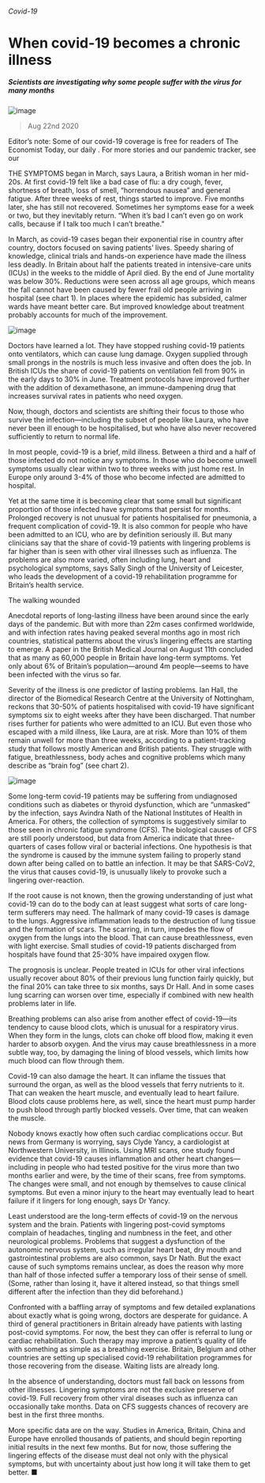 ###### Covid-19
# When covid-19 becomes a chronic illness 
##### Scientists are investigating why some people suffer with the virus for many months 
![image](images/20200822_STD001_0.jpg) 
> Aug 22nd 2020 
Editor’s note: Some of our covid-19 coverage is free for readers of The Economist Today, our daily . For more stories and our pandemic tracker, see our 
THE SYMPTOMS began in March, says Laura, a British woman in her mid-20s. At first covid-19 felt like a bad case of flu: a dry cough, fever, shortness of breath, loss of smell, “horrendous nausea” and general fatigue. After three weeks of rest, things started to improve. Five months later, she has still not recovered. Sometimes her symptoms ease for a week or two, but they inevitably return. “When it’s bad I can’t even go on work calls, because if I talk too much I can’t breathe.”
In March, as covid-19 cases began their exponential rise in country after country, doctors focused on saving patients’ lives. Speedy sharing of knowledge, clinical trials and hands-on experience have made the illness less deadly. In Britain about half the patients treated in intensive-care units (ICUs) in the weeks to the middle of April died. By the end of June mortality was below 30%. Reductions were seen across all age groups, which means the fall cannot have been caused by fewer frail old people arriving in hospital (see chart 1). In places where the epidemic has subsided, calmer wards have meant better care. But improved knowledge about treatment probably accounts for much of the improvement.
![image](images/20200822_STC243.png) 

Doctors have learned a lot. They have stopped rushing covid-19 patients onto ventilators, which can cause lung damage. Oxygen supplied through small prongs in the nostrils is much less invasive and often does the job. In British ICUs the share of covid-19 patients on ventilation fell from 90% in the early days to 30% in June. Treatment protocols have improved further with the addition of dexamethasone, an immune-dampening drug that increases survival rates in patients who need oxygen.

Now, though, doctors and scientists are shifting their focus to those who survive the infection—including the subset of people like Laura, who have never been ill enough to be hospitalised, but who have also never recovered sufficiently to return to normal life.
In most people, covid-19 is a brief, mild illness. Between a third and a half of those infected do not notice any symptoms. In those who do become unwell symptoms usually clear within two to three weeks with just home rest. In Europe only around 3-4% of those who become infected are admitted to hospital.
Yet at the same time it is becoming clear that some small but significant proportion of those infected have symptoms that persist for months. Prolonged recovery is not unusual for patients hospitalised for pneumonia, a frequent complication of covid-19. It is also common for people who have been admitted to an ICU, who are by definition seriously ill. But many clinicians say that the share of covid-19 patients with lingering problems is far higher than is seen with other viral illnesses such as influenza. The problems are also more varied, often including lung, heart and psychological symptoms, says Sally Singh of the University of Leicester, who leads the development of a covid-19 rehabilitation programme for Britain’s health service.
The walking wounded
Anecdotal reports of long-lasting illness have been around since the early days of the pandemic. But with more than 22m cases confirmed worldwide, and with infection rates having peaked several months ago in most rich countries, statistical patterns about the virus’s lingering effects are starting to emerge. A paper in the British Medical Journal on August 11th concluded that as many as 60,000 people in Britain have long-term symptoms. Yet only about 6% of Britain’s population—around 4m people—seems to have been infected with the virus so far.
Severity of the illness is one predictor of lasting problems. Ian Hall, the director of the Biomedical Research Centre at the University of Nottingham, reckons that 30-50% of patients hospitalised with covid-19 have significant symptoms six to eight weeks after they have been discharged. That number rises further for patients who were admitted to an ICU. But even those who escaped with a mild illness, like Laura, are at risk. More than 10% of them remain unwell for more than three weeks, according to a patient-tracking study that follows mostly American and British patients. They struggle with fatigue, breathlessness, body aches and cognitive problems which many describe as “brain fog” (see chart 2).
![image](images/20200822_STC261.png) 

Some long-term covid-19 patients may be suffering from undiagnosed conditions such as diabetes or thyroid dysfunction, which are “unmasked” by the infection, says Avindra Nath of the National Institutes of Health in America. For others, the collection of symptoms is suggestively similar to those seen in chronic fatigue syndrome (CFS). The biological causes of CFS are still poorly understood, but data from America indicate that three-quarters of cases follow viral or bacterial infections. One hypothesis is that the syndrome is caused by the immune system failing to properly stand down after being called on to battle an infection. It may be that SARS-CoV2, the virus that causes covid-19, is unusually likely to provoke such a lingering over-reaction.
If the root cause is not known, then the growing understanding of just what covid-19 can do to the body can at least suggest what sorts of care long-term sufferers may need. The hallmark of many covid-19 cases is damage to the lungs. Aggressive inflammation leads to the destruction of lung tissue and the formation of scars. The scarring, in turn, impedes the flow of oxygen from the lungs into the blood. That can cause breathlessness, even with light exercise. Small studies of covid-19 patients discharged from hospitals have found that 25-30% have impaired oxygen flow.
The prognosis is unclear. People treated in ICUs for other viral infections usually recover about 80% of their previous lung function fairly quickly, but the final 20% can take three to six months, says Dr Hall. And in some cases lung scarring can worsen over time, especially if combined with new health problems later in life.
Breathing problems can also arise from another effect of covid-19—its tendency to cause blood clots, which is unusual for a respiratory virus. When they form in the lungs, clots can choke off blood flow, making it even harder to absorb oxygen. And the virus may cause breathlessness in a more subtle way, too, by damaging the lining of blood vessels, which limits how much blood can flow through them.
Covid-19 can also damage the heart. It can inflame the tissues that surround the organ, as well as the blood vessels that ferry nutrients to it. That can weaken the heart muscle, and eventually lead to heart failure. Blood clots cause problems here, as well, since the heart must pump harder to push blood through partly blocked vessels. Over time, that can weaken the muscle.
Nobody knows exactly how often such cardiac complications occur. But news from Germany is worrying, says Clyde Yancy, a cardiologist at Northwestern University, in Illinois. Using MRI scans, one study found evidence that covid-19 causes inflammation and other heart changes—including in people who had tested positive for the virus more than two months earlier and were, by the time of their scans, free from symptoms. The changes were small, and not enough by themselves to cause clinical symptoms. But even a minor injury to the heart may eventually lead to heart failure if it lingers for long enough, says Dr Yancy.
Least understood are the long-term effects of covid-19 on the nervous system and the brain. Patients with lingering post-covid symptoms complain of headaches, tingling and numbness in the feet, and other neurological problems. Problems that suggest a dysfunction of the autonomic nervous system, such as irregular heart beat, dry mouth and gastrointestinal problems are also common, says Dr Nath. But the exact cause of such symptoms remains unclear, as does the reason why more than half of those infected suffer a temporary loss of their sense of smell. (Some, rather than losing it, have it altered instead, so that things smell different after the infection than they did beforehand.)
Confronted with a baffling array of symptoms and few detailed explanations about exactly what is going wrong, doctors are desperate for guidance. A third of general practitioners in Britain already have patients with lasting post-covid symptoms. For now, the best they can offer is referral to lung or cardiac rehabilitation. Such therapy may improve a patient’s quality of life with something as simple as a breathing exercise. Britain, Belgium and other countries are setting up specialised covid-19 rehabilitation programmes for those recovering from the disease. Waiting lists are already long.
In the absence of understanding, doctors must fall back on lessons from other illnesses. Lingering symptoms are not the exclusive preserve of covid-19. Full recovery from other viral diseases such as influenza can occasionally take months. Data on CFS suggests chances of recovery are best in the first three months.
More specific data are on the way. Studies in America, Britain, China and Europe have enrolled thousands of patients, and should begin reporting initial results in the next few months. But for now, those suffering the lingering effects of the disease must deal not only with the physical symptoms, but with uncertainty about just how long it will take them to get better. ■
